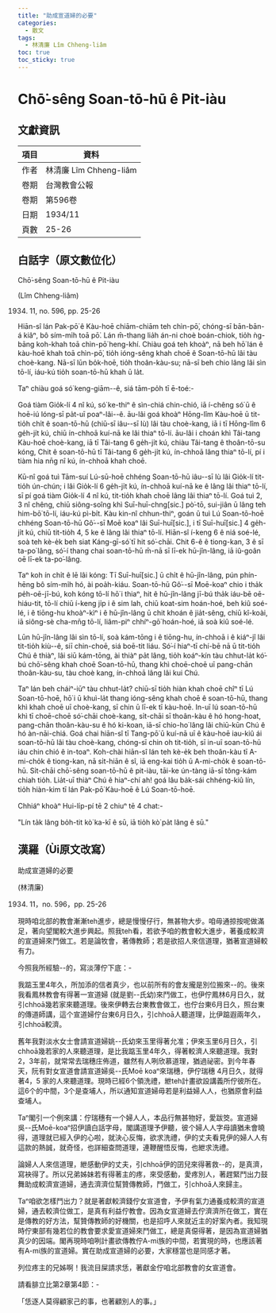 ```yaml
---
title: "助成宣道婦的必要"
categories:
  - 散文
tags:
  - 林清廉 Lîm Chheng-liâm
toc: true
toc_sticky: true
---
```


# Chō͘-sêng Soan-tō-hū ê Pit-iàu

## 文獻資訊

| 項目 | 資料 |
|---|---|
| 作者 | 林清廉 Lîm Chheng-liâm |
| 卷期 | 台灣教會公報 |
| 卷期 | 第596卷 |
| 日期 | 1934/11 |
| 頁數 | 25-26 |

## 白話字（原文數位化）

Chō͘-sêng Soan-tō-hū ê Pit-iàu

(Lîm Chheng-liâm)

1934. 11, no. 596, pp. 25-26

Hiān-sî lán Pak-pō͘ ê Kàu-hoē chiām-chiām teh chìn-pō͘, chóng-sī bān-bān-á kiâⁿ, bô sím-mi̍h toā pō͘. Lán m̄-thang lia̍h án-ni choè boán-chiok, tio̍h ǹg-bāng koh-khah toā chìn-pō͘ heng-khí. Chiàu goá teh khoàⁿ, nā beh hō͘ lán ê kàu-hoē khah toā chìn-pō͘, tio̍h ióng-sêng khah choē ê Soan-tō-hū lâi tàu choè-kang. Nā-sī lūn bo̍k-hoē, tio̍h thoân-kàu-su; nā-sī beh chio lâng lâi sìn tō-lí, iáu-kú tio̍h soan-tō-hū khah ū la̍t.

Taⁿ chiàu goá só͘ keng-giām--ê, siá tām-po̍h tī ē-toé:-

Goá tiàm Gio̍k-lí 4 nî kú, só͘ ke-thiⁿ ê sìn-chiá chin-chió, iā í-chêng só͘ ū ê hoē-iú lóng-sī pa̍t-uī poaⁿ-lâi--ê. āu-lâi goá khoàⁿ Hōng-lîm Kàu-hoē ū tit-tio̍h chi̍t ê soan-tō-hū (chiū-sī iâu--sī Iù) lâi tàu choè-kang, iā i tī Hōng-lîm 6 ge̍h-ji̍t kú, chiū ín-chhoā kuí-nā ke lâi thiaⁿ tō-lí. āu-lâi i choán khì Tâi-tang Kàu-hoē choè-kang, iā tī Tâi-tang 6 ge̍h-ji̍t kú, chiàu Tâi-tang ê thoân-tō-su kóng, Chit ê soan-tō-hū tī Tâi-tang 6 ge̍h-ji̍t kú, ín-chhoā lâng thiaⁿ tō-lí, pí i tiàm hia nn̄g nî kú, ín-chhoā khah choē.

Kū-nî goá tuì Tām-suí Lú-sū-hoē chhéng Soan-tō-hū iâu--sī Iù lâi Gio̍k-lí tit-tio̍h ún-chún; i lâi Gio̍k-lí 6 ge̍h-ji̍t kú, ín-chhoā kuí-nā ke ê lâng lâi thiaⁿ tō-lí, sī pí goá tiàm Gio̍k-lí 4 nî kú, tit-tio̍h khah choē lâng lâi thiaⁿ tō-lí. Goá tuì 2, 3 nî chêng, chiū siông-soîng khì Suī-huī-chng[sic.] pò͘-tō, sui-jiân ū lâng teh him-bō͘ tō-lí, iáu-kú pì-bi̍t. Kàu kin-nî chhun-thiⁿ, goán ū tuì Lú Soan-tō-hoē chhéng Soan-tō-hū Gô͘--sī Moē koaⁿ lâi Suī-huī[sic.], i tī Suī-huī[sic.] 4 ge̍h-ji̍t kú, chiū tit-tio̍h 4, 5 ke ê lâng lâi thiaⁿ tō-lí. Hiān-sî í-keng 6 ê niá soé-lé, soà teh kè-e̍k beh siat Káng-gī-só͘ tī hit só͘-chāi. Chit 6-ê ê tiong-kan, 3 ê sī ta-po͘ lâng, só͘-í thang chai soan-tō-hū m̄-nā sī lī-ek hū-jîn-lâng, iā iû-goân oē lī-ek ta-po͘-lâng.

Taⁿ koh ín chi̍t ê lē lâi kóng: Tī Suī-huī[sic.] ū chi̍t ê hū-jîn-lâng, pún phín-hēng bô sím-mi̍h hó, ài poa̍h-kiáu. Soan-tō-hū Gô͘--sī Moē-koaⁿ chio i tha̍k pe̍h-oē-jī-bú, koh kóng tō-lí hō͘ i thiaⁿ, hit ê hū-jîn-lâng jī-bú tha̍k iáu-bē oē-hiáu-tit, tō-lí chiū í-keng ji̍p i ê sim lah, chiū koat-sim hoán-hoé, beh kiû soé-lé, i ê tiōng-hu khoàⁿ-kìⁿ i ê hū-jîn-lâng ū chit khoán ê jia̍t-sêng, chiū kî-koài, iā siông-sè cha-mn̄g tō-lí, liâm-piⁿ chhíⁿ-gō͘ hoán-hoé, iā soà kiû soé-lé.

Lūn hū-jîn-lâng lâi sìn tō-lí, soà kám-tōng i ê tiōng-hu, ín-chhoā i ê kiáⁿ-jî lâi tit-tio̍h kiù--ê, siī chin-choē, siá boē-tit liáu. Só͘-í hiaⁿ-tī chí-bē nā ū tit-tio̍h Chú ê thiàⁿ, lâi siū kám-tōng, ài thiàⁿ pa̍t lâng, tio̍h koáⁿ-kín tàu chhut-la̍t kó͘-bú chō͘-sêng khah choē Soan-tō-hū, thang khì choē-choē uī pang-chān thoân-kàu-su, tàu choè kang, ín-chhoā lâng lâi kui Chú.

Taⁿ lán beh cháiⁿ-iūⁿ tàu chhut-la̍t? chiū-sī tio̍h hiàn khah choē chîⁿ tī Lú Soan-tō-hoē, hō͘ i ū khuì-la̍t thang ióng-sêng khah choē ê soan-tō-hū, thang khì khah choē uī choè-kang, sī chin ū lī-ek tī kàu-hoē. In-uī lú soan-tō-hū khì tī choē-choē só͘-chāi choè-kang, si̍t-chāi sī thoân-kàu ê hó hong-hoat, pang-chān thoân-kàu-su ê hó ki-koan, iā-sī chio-ho͘ lâng lâi chiū-kūn Chú ê hó àn-nāi-chiá. Goá chai hiān-sî tī Tang-pō͘ ū kuí-nā uī ê kàu-hoē iau-kiû ái soan-tō-hū lâi tàu choè-kang, chóng-sī chin oh tit-tio̍h, sī in-uī soan-tō-hū iáu chin chió ê in-toaⁿ. Koh-chài hiān-sî lán teh kè-e̍k beh thoân-kàu tī A-mi-cho̍k ê tiong-kan, nā si̍t-hiān ê sî, iā eng-kai tio̍h ū A-mi-cho̍k ê soan-tō-hū. Si̍t-chāi chō͘-sêng soan-tō-hū ê pit-iàu, tāi-ke ún-tàng iā-sī tông-kám chiah tio̍h. Lia̍t-uī thiàⁿ Chú ê hiaⁿ-chí ah! goá lâu ba̍k-sái chhéng-kiû lín, tio̍h hiàn-kim tī lán Pak-pō͘ Kàu-hoē ê Lú Soan-tō-hoē.

Chhiáⁿ khoàⁿ Hui-li̍p-pí tē 2 chiuⁿ tē 4 chat:-

"Lín ta̍k lâng bo̍h-tit kò͘ ka-kī ê sū, iā tio̍h kò͘ pa̍t lâng ê sū."

## 漢羅（Ùi原文改寫）

助成宣道婦的必要

(林清廉)

1934. 11，no. 596，pp. 25-26

現時咱北部的教會漸漸teh進步，總是慢慢仔行，無甚物大步。咱毋通掠按呢做滿足，著向望閣較大進步興起。照我teh看，若欲予咱的教會較大進步，著養成較濟的宣道婦來鬥做工。若是論牧會，著傳教師；若是欲招人來信道理，猶著宣道婦較有力。

今照我所經驗--的，寫淡薄佇下底：-

我踮玉里4年久，所加添的信者真少，也以前所有的會友攏是別位搬來--的。後來我看鳳林教會有得著一宣道婦 (就是劉--氏幼)來鬥做工，也伊佇鳳林6月日久，就引chhoā幾若家來聽道理。後來伊轉去台東教會做工，也佇台東6月日久，照台東的傳道師講，這个宣道婦佇台東6月日久，引chhoā人聽道理，比伊踮遐兩年久，引chhoā較濟。

舊年我對淡水女士會請宣道婦姚--氏幼來玉里得著允准；伊來玉里6月日久，引chhoā幾若家的人來聽道理，是比我踮玉里4年久，得著較濟人來聽道理。我對2，3年前，就常常去瑞穗庄佈道，雖然有人咧欣慕道理，猶過祕密。到今年春天，阮有對女宣道會請宣道婦吳--氏Moē koaⁿ來瑞穗，伊佇瑞穗 4月日久，就得著4，5 家的人來聽道理。現時已經6个領洗禮，紲teh計畫欲設講義所佇彼所在。這6个的中間，3个是查埔人，所以通知宣道婦毋若是利益婦人人，也猶原會利益查埔人。

Taⁿ閣引一个例來講：佇瑞穗有一个婦人人，本品行無甚物好，愛跋筊。宣道婦吳--氏Moē-koaⁿ招伊讀白話字母，閣講道理予伊聽，彼个婦人人字母讀猶未會曉得，道理就已經入伊的心啦，就決心反悔，欲求洗禮，伊的丈夫看見伊的婦人人有這款的熱誠，就奇怪，也詳細查問道理，連鞭醒悟反悔，也紲求洗禮。

論婦人人來信道理，紲感動伊的丈夫，引chhoā伊的囝兒來得著救--的，是真濟，寫袂得了。所以兄弟姊妹若有得著主的疼，來受感動，愛疼別人，著趕緊鬥出力鼓舞助成較濟宣道婦，通去濟濟位幫贊傳教師，鬥做工，引chhoā人來歸主。

Taⁿ咱欲怎樣鬥出力？就是著獻較濟錢佇女宣道會，予伊有氣力通養成較濟的宣道婦，通去較濟位做工，是真有利益佇教會。因為女宣道婦去佇濟濟所在做工，實在是傳教的好方法，幫贊傳教師的好機關，也是招呼人來就近主的好案內者。我知現時佇東部有幾若位的教會要求愛宣道婦來鬥做工，總是真僫得著，是因為宣道婦猶真少的因端。閣再現時咱咧計畫欲傳教佇A-mi族的中間，若實現的時，也應該著有A-mi族的宣道婦。實在助成宣道婦的必要，大家穩當也是同感才著。

列位疼主的兄姊啊！我流目屎請求恁，著獻金佇咱北部教會的女宣道會。

請看腓立比第2章第4節：-

「恁逐人莫得顧家己的事，也著顧別人的事。」
